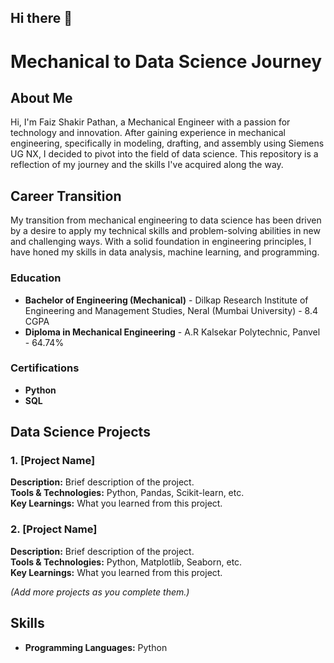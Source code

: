 ## Hi there 👋

# Mechanical to Data Science Journey

## About Me
Hi, I'm Faiz Shakir Pathan, a Mechanical Engineer with a passion for technology and innovation. After gaining experience in mechanical engineering, specifically in modeling, drafting, and assembly using Siemens UG NX, I decided to pivot into the field of data science. This repository is a reflection of my journey and the skills I've acquired along the way.

## Career Transition
My transition from mechanical engineering to data science has been driven by a desire to apply my technical skills and problem-solving abilities in new and challenging ways. With a solid foundation in engineering principles, I have honed my skills in data analysis, machine learning, and programming.

### Education
- **Bachelor of Engineering (Mechanical)** - Dilkap Research Institute of Engineering and Management Studies, Neral (Mumbai University) - 8.4 CGPA
- **Diploma in Mechanical Engineering** - A.R Kalsekar Polytechnic, Panvel - 64.74%

### Certifications
- **Python**
- **SQL**

## Data Science Projects

### 1. [Project Name]
**Description:** Brief description of the project.  
**Tools & Technologies:** Python, Pandas, Scikit-learn, etc.  
**Key Learnings:** What you learned from this project.

### 2. [Project Name]
**Description:** Brief description of the project.  
**Tools & Technologies:** Python, Matplotlib, Seaborn, etc.  
**Key Learnings:** What you learned from this project.

*(Add more projects as you complete them.)*

## Skills
- **Programming Languages:** Python


<!--
**regexpfaiz/regexpfaiz** is a ✨ _special_ ✨ repository because its `README.md` (this file) appears on your GitHub profile.

Here are some ideas to get you started:

- 🔭 I’m currently working on ...
- 🌱 I’m currently learning ...
- 👯 I’m looking to collaborate on ...
- 🤔 I’m looking for help with ...
- 💬 Ask me about ...
- 📫 How to reach me: ...
- 😄 Pronouns: ...
- ⚡ Fun fact: ...
-->
